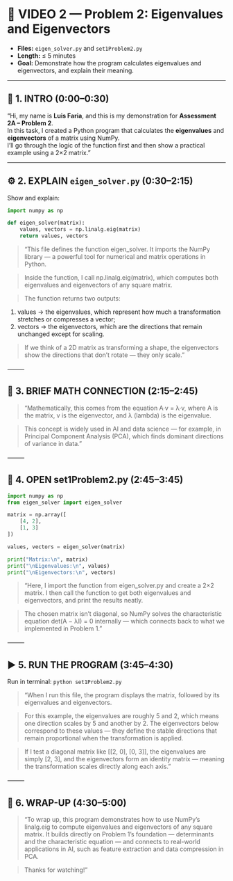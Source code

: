 # 🎥 VIDEO 2 — Problem 2: Eigenvalues and Eigenvectors

- **Files:** `eigen_solver.py` and `set1Problem2.py`
- **Length:** ≤ 5 minutes
- **Goal:** Demonstrate how the program calculates eigenvalues and eigenvectors, and explain their meaning.

---

## 🧩 1. INTRO (0:00–0:30)

“Hi, my name is **Luis Faria**, and this is my demonstration for **Assessment 2A – Problem 2**.  
In this task, I created a Python program that calculates the **eigenvalues** and **eigenvectors** of a matrix using NumPy.  
I’ll go through the logic of the function first and then show a practical example using a 2×2 matrix.”

---

## ⚙️ 2. EXPLAIN `eigen_solver.py` (0:30–2:15)

Show and explain:

```python
import numpy as np

def eigen_solver(matrix):
    values, vectors = np.linalg.eig(matrix)
    return values, vectors
```

> “This file defines the function eigen_solver.
> It imports the NumPy library — a powerful tool for numerical and matrix operations in Python.

> Inside the function, I call np.linalg.eig(matrix), which computes both eigenvalues and eigenvectors of any square matrix.

> The function returns two outputs:
1.	values → the eigenvalues, which represent how much a transformation stretches or compresses a vector;
2.	vectors → the eigenvectors, which are the directions that remain unchanged except for scaling.

> If we think of a 2D matrix as transforming a shape, the eigenvectors show the directions that don’t rotate — they only scale.”

⸻

## 🧠 3. BRIEF MATH CONNECTION (2:15–2:45)

> “Mathematically, this comes from the equation A·v = λ·v,
where A is the matrix, v is the eigenvector, and λ (lambda) is the eigenvalue.

> This concept is widely used in AI and data science — for example, in Principal Component Analysis (PCA), which finds dominant directions of variance in data.”

⸻

## 🧮 4. OPEN set1Problem2.py (2:45–3:45)

```python
import numpy as np
from eigen_solver import eigen_solver

matrix = np.array([
    [4, 2],
    [1, 3]
])

values, vectors = eigen_solver(matrix)

print("Matrix:\n", matrix)
print("\nEigenvalues:\n", values)
print("\nEigenvectors:\n", vectors)
```

> “Here, I import the function from eigen_solver.py and create a 2×2 matrix.
I then call the function to get both eigenvalues and eigenvectors, and print the results neatly.

> The chosen matrix isn’t diagonal, so NumPy solves the characteristic equation det(A − λI) = 0 internally — which connects back to what we implemented in Problem 1.”

⸻

## ▶️ 5. RUN THE PROGRAM (3:45–4:30)

Run in terminal:
`python set1Problem2.py`

> “When I run this file, the program displays the matrix, followed by its eigenvalues and eigenvectors.

> For this example, the eigenvalues are roughly 5 and 2, which means one direction scales by 5 and another by 2.
The eigenvectors below correspond to these values — they define the stable directions that remain proportional when the transformation is applied.

> If I test a diagonal matrix like [[2, 0], [0, 3]], the eigenvalues are simply [2, 3], and the eigenvectors form an identity matrix — meaning the transformation scales directly along each axis.”

⸻

## 🧾 6. WRAP-UP (4:30–5:00)

> “To wrap up, this program demonstrates how to use NumPy’s linalg.eig to compute eigenvalues and eigenvectors of any square matrix.
It builds directly on Problem 1’s foundation — determinants and the characteristic equation — and connects to real-world applications in AI, such as feature extraction and data compression in PCA.

> Thanks for watching!”